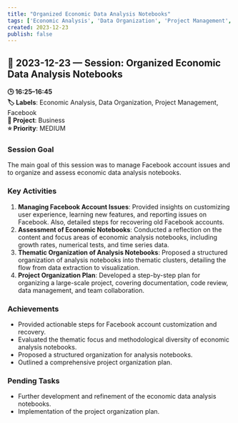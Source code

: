 ```yaml
---
title: "Organized Economic Data Analysis Notebooks"
tags: ['Economic Analysis', 'Data Organization', 'Project Management', 'Facebook']
created: 2023-12-23
publish: false
---
```


## 📅 2023-12-23 — Session: Organized Economic Data Analysis Notebooks

**🕒 16:25–16:45**  
**🏷️ Labels**: Economic Analysis, Data Organization, Project Management, Facebook  
**📂 Project**: Business  
**⭐ Priority**: MEDIUM  


### Session Goal
The main goal of this session was to manage Facebook account issues and to organize and assess economic data analysis notebooks.

### Key Activities
1. **Managing Facebook Account Issues**: Provided insights on customizing user experience, learning new features, and reporting issues on Facebook. Also, detailed steps for recovering old Facebook accounts.
2. **Assessment of Economic Notebooks**: Conducted a reflection on the content and focus areas of economic analysis notebooks, including growth rates, numerical tests, and time series data.
3. **Thematic Organization of Analysis Notebooks**: Proposed a structured organization of analysis notebooks into thematic clusters, detailing the flow from data extraction to visualization.
4. **Project Organization Plan**: Developed a step-by-step plan for organizing a large-scale project, covering documentation, code review, data management, and team collaboration.

### Achievements
- Provided actionable steps for Facebook account customization and recovery.
- Evaluated the thematic focus and methodological diversity of economic analysis notebooks.
- Proposed a structured organization for analysis notebooks.
- Outlined a comprehensive project organization plan.

### Pending Tasks
- Further development and refinement of the economic data analysis notebooks.
- Implementation of the project organization plan.
